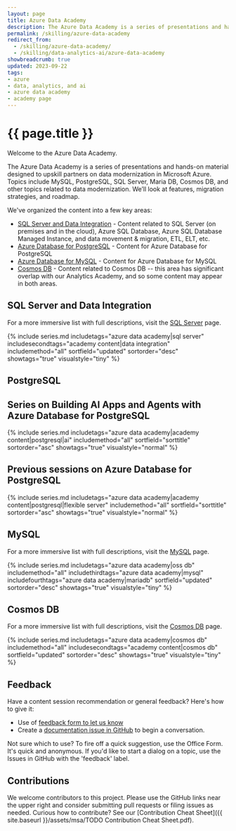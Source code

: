 ```yaml
---
layout: page
title: Azure Data Academy
description: The Azure Data Academy is a series of presentations and hands-on material designed to upskill partners on data modernization in Microsoft Azure.
permalink: /skilling/azure-data-academy
redirect_from:
  - /skilling/azure-data-academy/
  - /skilling/data-analytics-ai/azure-data-academy
showbreadcrumb: true
updated: 2023-09-22
tags: 
- azure
- data, analytics, and ai
- azure data academy
- academy page
---
```


# {{ page.title }}

Welcome to the Azure Data Academy. 

The Azure Data Academy is a series of presentations and hands-on material designed to upskill partners on data modernization in Microsoft Azure. Topics include MySQL, PostgreSQL, SQL Server, Maria DB, Cosmos DB, and other topics related to data modernization. We’ll look at features, migration strategies, and roadmap.

We've organized the content into a few key areas:
* [SQL Server and Data Integration](/PartnerResources/skilling/azure-data-academy/sql) - Content related to SQL Server (on premises and in the cloud), Azure SQL Database, Azure SQL Database Managed Instance, and data movement & migration, ETL, ELT, etc.
* [Azure Database for PostgreSQL](/PartnerResources/skilling/azure-data-academy/postgresqll) - Content for Azure Database for PostgreSQL
* [Azure Database for MySQL](/PartnerResources/skilling/azure-data-academy/mysql) - Content for Azure Database for MySQL
* [Cosmos DB](/PartnerResources/skilling/azure-data-academy/cosmosdb) - Content related to Cosmos DB -- this area has significant overlap with our Analytics Academy, and so some content may appear in both areas.

## SQL Server and Data Integration

For a more immersive list with full descriptions, visit the [SQL Server](/PartnerResources/skilling/azure-data-academy/sql) page.

{% include series.md 
    includetags="azure data academy|sql server" 
    includesecondtags="academy content|data integration" 
    includemethod="all" 
    sortfield="updated" sortorder="desc" showtags="true" 
    visualstyle="tiny"
%}

## PostgreSQL

## Series on Building AI Apps and Agents with Azure Database for PostgreSQL

{% include series.md 
    includetags="azure data academy|academy content|postgresql|ai" includemethod="all" 
    sortfield="sorttitle" sortorder="asc" showtags="true" 
    visualstyle="normal"
%}

## Previous sessions on Azure Database for PostgreSQL

{% include series.md 
    includetags="azure data academy|academy content|postgresql|flexible server" includemethod="all" 
    sortfield="sorttitle" sortorder="asc" showtags="true" 
    visualstyle="normal"
%}

## MySQL

For a more immersive list with full descriptions, visit the [MySQL](/PartnerResources/skilling/azure-data-academy/mysql) page.

{% include series.md 
    includetags="azure data academy|oss db" includemethod="all" 
    includethirdtags="azure data academy|mysql" 
    includefourthtags="azure data academy|mariadb" 
    sortfield="updated" sortorder="desc" showtags="true" 
    visualstyle="tiny"
%}

## Cosmos DB

For a more immersive list with full descriptions, visit the [Cosmos DB](/PartnerResources/skilling/azure-data-academy/cosmosdb) page.

{% include series.md 
    includetags="azure data academy|cosmos db" includemethod="all" 
    includesecondtags="academy content|cosmos db" 
    sortfield="updated" sortorder="desc" showtags="true" 
    visualstyle="tiny"
%}

## Feedback

Have a content session recommendation or general feedback? Here's how to give it:
* Use of [feedback form to let us know](https://aka.ms/ada-feedback)
* Create a [documentation issue in GitHub](https://github.com/microsoft/PartnerResources/issues/new?labels=feedback&title=Azure%20Data%20Academy%20feedback) to begin a conversation.

Not sure which to use? To fire off a quick suggestion, use the Office Form. It's quick and anonymous. If you'd like to start a dialog on a topic, use the Issues in GitHub with the 'feedback' label.

## Contributions

We welcome contributors to this project. Please use the GitHub links near the upper right and consider submitting pull requests or filing issues as needed. Curious how to contribute? See our [Contribution Cheat Sheet]({{ site.baseurl }}/assets/msa/TODO Contribution Cheat Sheet.pdf).